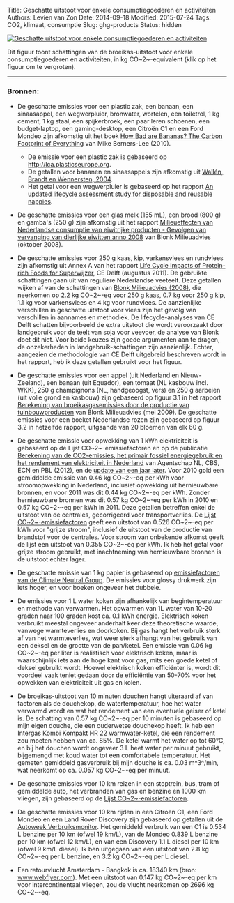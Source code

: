 Title: Geschatte uitstoot voor enkele consumptiegoederen en activiteiten
Authors: Levien van Zon
Date: 2014-09-18
Modified: 2015-07-24
Tags: CO2, klimaat, consumptie
Slug: ghg-products
Status: hidden

[![Geschatte uitstoot voor enkele consumptiegoederen en activiteiten]({filename}/images/co2-voetafdruk-producten-nl.png)]({filename}/images/co2-voetafdruk-producten-nl.png)

Dit figuur toont schattingen van de broeikas-uitstoot voor enkele consumptiegoederen en activiteiten, in kg CO~2~-equivalent (klik op het figuur om te vergroten). 
 
-----

### Bronnen:

   - De geschatte emissies voor een plastic zak, een banaan, een sinaasappel, een wegwerpluier, bronwater, wortelen, een toiletrol, 1 kg cement, 1 kg staal, een spijkerbroek, een paar leren schoenen, een budget-laptop, een gaming-desktop, een Citroën C1 en een Ford Mondeo zijn afkomstig uit het boek [How Bad are Bananas? The Carbon Footprint of Everything](https://books.google.nl/books/about/How_Bad_Are_Bananas.html?id=iWVG2Y8nVVwC) van Mike Berners-Lee (2010). 
       - De emissie voor een plastic zak is gebaseerd op <http://lca.plasticseurope.org>.
       - De getallen voor bananen en sinaasappels zijn afkomstig uit [Wallén, Brandt en Wennersten, 2004](http://dx.doi.org/10.1016/j.envsci.2004.08.004).
       - Het getal voor een wegwerpluier is gebaseerd op het rapport [An updated lifecycle assessment study for disposable and reusable nappies](https://www.gov.uk/government/uploads/system/uploads/attachment_data/file/291130/scho0808boir-e-e.pdf).

   - De geschatte emissies voor een glas melk (155 mL), een brood (800 g) en gamba's (250 g) zijn afkomstig uit het rapport [Milieueffecten van Nederlandse consumptie van eiwitrijke producten - Gevolgen van vervanging van dierlijke eiwitten anno 2008](http://blonkconsultants.nl/publicaties/2008/consumptie-eiwitrijke-producten.html) van Blonk Milieuadvies (oktober 2008).

   - De geschatte emissies voor 250 g kaas, kip, varkensvlees en rundvlees zijn afkomstig uit Annex A van het rapport [Life Cycle Impacts of Protein-rich Foods for Superwijzer](http://www.ce.nl/index.php?go=home.showPublicatie&id=1252), CE Delft (augustus 2011). De gebruikte schattingen gaan uit van reguliere Nederlandse veeteelt. Deze getallen wijken af van de schattingen van [Blonk Milieuadvies (2008)](http://blonkconsultants.nl/publicaties/2008/consumptie-eiwitrijke-producten.html), die neerkomen op 2.2 kg CO~2~-eq voor 250 g kaas, 0.7 kg voor 250 g kip, 1.1 kg voor varkensvlees en 4 kg voor rundvlees. De aanzienlijke verschillen in geschatte uitstoot voor vlees zijn het gevolg van verschillen in aannames en methodiek. De lifecycle-analyses van CE Delft schatten bijvoorbeeld de extra uitstoot die wordt veroorzaakt door landgebruik voor de teelt van soja voor veevoer, de analyse van Blonk doet dit niet. Voor beide keuzes zijn goede argumenten aan te dragen, de onzekerheden in landgebruik-schattingen zijn aanzienlijk. Echter, aangezien de methodologie van CE Delft uitgebreid beschreven wordt in het rapport, heb ik deze getallen gebruikt voor het figuur.

   - De geschatte emissies voor een appel (uit Nederland en Nieuw-Zeeland), een banaan (uit Equador), een tomaat (NL kasbouw incl. WKK), 250 g champignons (NL, handgeoogst, vers) en 250 g aarbeien (uit volle grond en kasbouw) zijn gebaseerd op figuur 3.1 in het rapport [Berekening van broeikasgasemissies door de productie van tuinbouwproducten](http://blonkconsultants.nl/upload/Rapportage%20Broeikasgasemissie%20Tuinbouw%20eindrapportnamen%20%28RB,%20adjusted%20table%208.3%29.pdf) van Blonk Milieuadvies (mei 2009). De geschatte emissies voor een boeket Nederlandse rozen zijn gebaseerd op figuur 3.2 in hetzelfde rapport, uitgaande van 20 bloemen van elk 60 g. 

   - De geschatte emissie voor opwekking van 1 kWh elektriciteit is gebaseerd op de Lijst CO~2~-emissiefactoren en op de publicatie [Berekening van de CO2-emissies, het primair fossiel energiegebruik en het rendement van elektriciteit in Nederland](http://english.rvo.nl/sites/default/files/2014/08/Notitie-Energie-CO2-effecten-elektriciteit-Sept-2012.pdf) van Agentschap NL, CBS, ECN en PBL (2012), en de [update van een jaar later](http://www.cbs.nl/NR/rdonlyres/F650310E-978E-475F-9E2E-EDB33236539A/0/2013rendementenenCO2emissievanelektriciteitsproductieinnederlandart.pdf). Voor 2010 gold een gemiddelde emissie van 0.46 kg CO~2~-eq per kWh voor stroomopwekking in Nederland, inclusief opwekking uit hernieuwbare bronnen, en voor 2011 was dit 0.44 kg CO~2~-eq per kWh. Zonder hernieuwbare bronnen was dit 0.57 kg CO~2~-eq per kWh in 2010 en 0.57 kg CO~2~-eq per kWh in 2011. Deze getallen betreffen enkel de uitstoot van de centrales, gecorrigeerd voor transportverlies. De [Lijst CO~2~-emissiefactoren](http://co2emissiefactoren.nl/lijst-emissiefactoren/) geeft een uitstoot van 0.526 CO~2~-eq per kWh voor "grijze stroom", inclusief de uitstoot van de productie van brandstof voor de centrales. Voor stroom van onbekende afkomst geeft de lijst een uitstoot van 0.355 CO~2~-eq per kWh. Ik heb het getal voor grijze stroom gebruikt, met inachtneming van hernieuwbare bronnen is de uitstoot echter lager.

   - De geschatte emissie van 1 kg papier is gebaseerd op [emissiefactoren van de Climate Neutral Group](http://climateneutralgroup.com/wp-content/uploads/2014/09/Review_Emissiefactoren_2015.pdf). De emissies voor glossy drukwerk zijn iets hoger, en voor boeken ongeveer het dubbele.


   - De emissies voor 1 L water koken zijn afhankelijk van begintemperatuur en methode van verwarmen. Het opwarmen van 1L water van 10-20 graden naar 100 graden kost ca. 0.1 kWh energie. Elektrisch koken verbruikt meestal ongeveer anderhalf keer deze theoretische waarde, vanwege warmteverlies en doorkoken. Bij gas hangt het verbruik sterk af van het warmteverlies, wat weer sterk afhangt van het gebruik van een deksel en de grootte van de pan/ketel. Een emissie van 0.06 kg CO~2~-eq per liter is realistisch voor elektrisch koken, maar is waarschijnlijk iets aan de hoge kant voor gas, mits een goede ketel of deksel gebruikt wordt. Hoewel elektrisch koken efficiënter is, wordt dit voordeel vaak teniet gedaan door de efficiëntie van 50-70% voor het opwekken van elektriciteit uit gas en kolen.

   - De broeikas-uitstoot van 10 minuten douchen hangt uiteraard af van factoren als de douchekop, de watertemperatuur, hoe het water verwarmd wordt en wat het rendement van een eventuele geiser of ketel is. De schatting van 0.57 kg CO~2~-eq per 10 minuten is gebaseerd op mijn eigen douche, die een ouderwetse douchekop heeft. Ik heb een Intergas Kombi Kompakt HR 22 warmwater-ketel, die een rendement zou moeten hebben van ca. 85%. De ketel warmt het water op tot 60°C, en bij het douchen wordt ongeveer 3 L heet water per minuut gebruikt, bijgemengd met koud water tot een comfortabele temperatuur. Het gemeten gemiddeld gasverbruik bij mijn douche is ca. 0.03 m^3^/min, wat neerkomt op ca. 0.057 kg CO~2~-eq per minuut.

   - De geschatte emissies voor 10 km reizen in een stoptrein, bus, tram of gemiddelde auto, het verbranden van gas en benzine en 1000 km vliegen, zijn gebaseerd op de [Lijst CO~2~-emissiefactoren](http://co2emissiefactoren.nl/lijst-emissiefactoren/).

   - De geschatte emissies voor 10 km rijden in een Citroën C1, een Ford Mondeo en een Land Rover Discovery zijn gebaseerd op getallen uit de [Autoweek Verbruiksmonitor](http://www.autoweek.nl/verbruiksmonitor). Het gemiddeld verbruik van een C1 is 0.534 L benzine per 10 km (ofwel 19 km/L), van de Mondeo 0.839 L benzine per 10 km (ofwel 12 km/L), en van een Discovery 1.1 L diesel per 10 km (ofwel 9 km/L diesel). Ik ben uitgegaan van een uitstoot van 2.8 kg CO~2~-eq per L benzine, en 3.2 kg CO~2~-eq per L diesel.

   - Een retourvlucht Amsterdam - Bangkok is ca. 18340 km (bron: www.webflyer.com). Met een uitstoot van 0.147 kg CO~2~-eq per km voor intercontinentaal vliegen, zou de vlucht neerkomen op 2696 kg CO~2~-eq.


